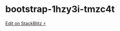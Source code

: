 # bootstrap-1hzy3i-tmzc4t

[Edit on StackBlitz ⚡️](https://stackblitz.com/edit/bootstrap-1hzy3i-tmzc4t)
